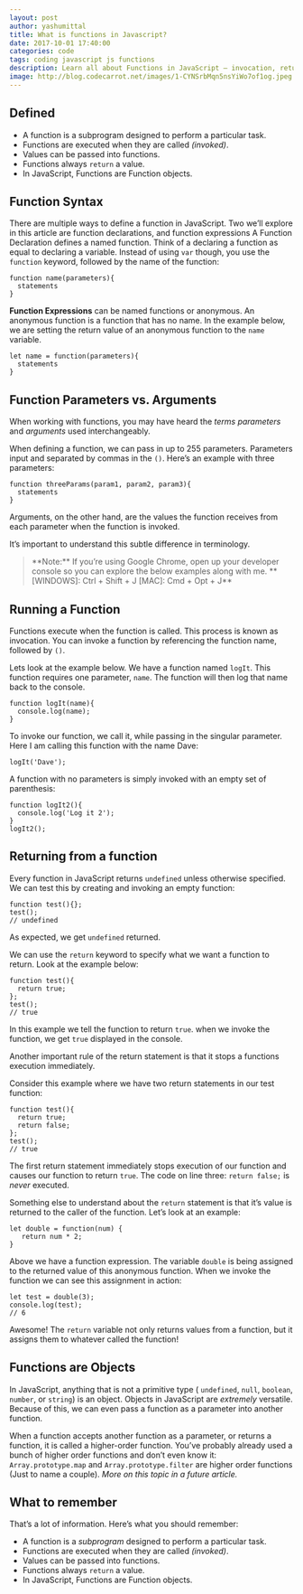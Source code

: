 ```yaml
---
layout: post
author: yashumittal
title: What is functions in Javascript?
date: 2017-10-01 17:40:00
categories: code
tags: coding javascript js functions
description: Learn all about Functions in JavaScript — invocation, return, parameters, declarations, and expressions.
image: http://blog.codecarrot.net/images/1-CYNSrbMqn5nsYiWo7of1og.jpeg
---
```


## Defined

* A function is a subprogram designed to perform a particular task.
* Functions are executed when they are called *(invoked)*.
* Values can be passed into functions.
* Functions always `return` a value.
* In JavaScript, Functions are Function objects.

## Function Syntax

There are multiple ways to define a function in JavaScript. Two we’ll explore in this article are function declarations, and function expressions
A Function Declaration defines a named function. Think of a declaring a function as equal to declaring a variable. Instead of using `var` though, you use the `function` keyword, followed by the name of the function:

```
function name(parameters){
  statements
}
```

**Function Expressions** can be named functions or anonymous. An anonymous function is a function that has no name. In the example below, we are setting the return value of an anonymous function to the `name` variable.

```
let name = function(parameters){
  statements
}
```

## Function Parameters vs. Arguments

When working with functions, you may have heard the *terms parameters* and *arguments* used interchangeably.

When defining a function, we can pass in up to 255 parameters. Parameters input and separated by commas in the `()`. Here’s an example with three parameters:

```
function threeParams(param1, param2, param3){
  statements
}
```

Arguments, on the other hand, are the values the function receives from each parameter when the function is invoked.

It’s important to understand this subtle difference in terminology.

<blockquote>
**Note:** If you’re using Google Chrome, open up your developer console so you can explore the below examples along with me. **[WINDOWS]: Ctrl + Shift + J [MAC]: Cmd + Opt + J**
</blockquote>

## Running a Function

Functions execute when the function is called. This process is known as invocation. You can invoke a function by referencing the function name, followed by `()`.

Lets look at the example below. We have a function named `logIt`. This function requires one parameter, `name`. The function will then log that name back to the console.

```
function logIt(name){
  console.log(name);
}
```

To invoke our function, we call it, while passing in the singular parameter. Here I am calling this function with the name Dave:

```
logIt('Dave');
```

A function with no parameters is simply invoked with an empty set of parenthesis:

```
function logIt2(){
  console.log('Log it 2');
}
logIt2();
```

## Returning from a function

Every function in JavaScript returns `undefined` unless otherwise specified. We can test this by creating and invoking an empty function:

```
function test(){};
test();
// undefined
```

As expected, we get `undefined` returned.

We can use the `return` keyword to specify what we want a function to return. Look at the example below:

```
function test(){
  return true;
};
test();
// true
```

In this example we tell the function to return `true`. when we invoke the function, we get `true` displayed in the console.

Another important rule of the return statement is that it stops a functions execution immediately.

Consider this example where we have two return statements in our test function:

```
function test(){
  return true;
  return false;
};
test();
// true
```

The first return statement immediately stops execution of our function and causes our function to return `true`. The code on line three: `return false;` is *never* executed.

Something else to understand about the `return` statement is that it’s value is returned to the caller of the function. Let’s look at an example:

```
let double = function(num) {
   return num * 2;
}
```

Above we have a function expression. The variable `double` is being assigned to the returned value of this anonymous function. When we invoke the function we can see this assignment in action:

```
let test = double(3);
console.log(test);
// 6
```

Awesome! The `return` variable not only returns values from a function, but it assigns them to whatever called the function!

## Functions are Objects

In JavaScript, anything that is not a primitive type ( `undefined`, `null`, `boolean`, `number`, or `string`) is an object. Objects in JavaScript are *extremely* versatile. Because of this, we can even pass a function as a parameter into another function.

When a function accepts another function as a parameter, or returns a function, it is called a higher-order function. You’ve probably already used a bunch of higher order functions and don’t even know it: `Array.prototype.map` and `Array.prototype.filter` are higher order functions (Just to name a couple). *More on this topic in a future article.*

## What to remember

That’s a lot of information. Here’s what you should remember:

* A function is a *subprogram* designed to perform a particular task.
* Functions are executed when they are called *(invoked)*.
* Values can be passed into functions.
* Functions always `return` a value.
* In JavaScript, Functions are Function objects.

